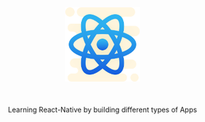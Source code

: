<br/>
<br/>

<p align="center">
    <img alt="awesome" src="react-brands.svg" height="150"/>
</p>
<br/>
<p align="center">Learning React-Native by building different types of Apps</p>
<br/>
